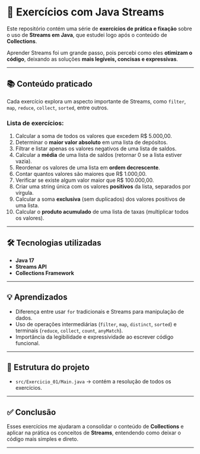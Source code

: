 # 🚀 Exercícios com Java Streams

Este repositório contém uma série de **exercícios de prática e fixação** sobre o uso de **Streams em Java**, que estudei logo após o conteúdo de **Collections**.

Aprender Streams foi um grande passo, pois percebi como eles **otimizam o código**, deixando as soluções **mais legíveis, concisas e expressivas**.  

---

## 📚 Conteúdo praticado

Cada exercício explora um aspecto importante de Streams, como `filter`, `map`, `reduce`, `collect`, `sorted`, entre outros.

### Lista de exercícios:

1. Calcular a soma de todos os valores que excedem R$ 5.000,00.  
2. Determinar o **maior valor absoluto** em uma lista de depósitos.  
3. Filtrar e listar apenas os valores negativos de uma lista de saldos.  
4. Calcular a **média** de uma lista de saldos (retornar 0 se a lista estiver vazia).  
5. Reordenar os valores de uma lista em **ordem decrescente**.  
6. Contar quantos valores são maiores que R$ 1.000,00.  
7. Verificar se existe algum valor maior que R$ 100.000,00.  
8. Criar uma string única com os valores **positivos** da lista, separados por vírgula.  
9. Calcular a soma **exclusiva** (sem duplicados) dos valores positivos de uma lista.  
10. Calcular o **produto acumulado** de uma lista de taxas (multiplicar todos os valores).  

---

## 🛠️ Tecnologias utilizadas

- **Java 17**  
- **Streams API**  
- **Collections Framework**  

---

## 💡 Aprendizados

- Diferença entre usar `for` tradicionais e Streams para manipulação de dados.  
- Uso de operações intermediárias (`filter`, `map`, `distinct`, `sorted`) e terminais (`reduce`, `collect`, `count`, `anyMatch`).  
- Importância da legibilidade e expressividade ao escrever código funcional.  

---

## 📂 Estrutura do projeto

- `src/Exercicio_01/Main.java` → contém a resolução de todos os exercícios.  

---

## ✅ Conclusão

Esses exercícios me ajudaram a consolidar o conteúdo de **Collections** e aplicar na prática os conceitos de **Streams**, entendendo como deixar o código mais simples e direto.  

---
